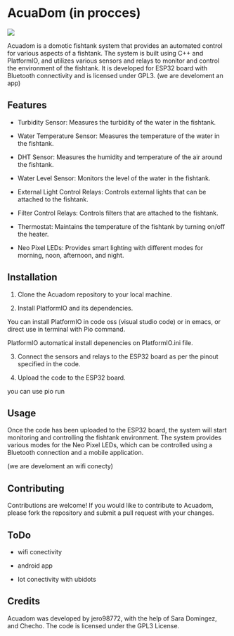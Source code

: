# AcuaDom (in procces)

![](https://raw.githubusercontent.com/jero98772/AcuaDom/main/docs/logo.png)

Acuadom is a domotic fishtank system that provides an automated control for various aspects of a fishtank. The system is built using C++ and PlatformIO, and utilizes various sensors and relays to monitor and control the environment of the fishtank. It is developed for ESP32 board with Bluetooth connectivity and is licensed under GPL3.
(we are develoment an app)


## Features

- Turbidity Sensor: Measures the turbidity of the water in the fishtank.

- Water Temperature Sensor: Measures the temperature of the water in the fishtank.

- DHT Sensor: Measures the humidity and temperature of the air around the fishtank.

- Water Level Sensor: Monitors the level of the water in the fishtank.

- External Light Control Relays: Controls external lights that can be attached to the fishtank.

- Filter Control Relays: Controls filters that are attached to the fishtank.

- Thermostat: Maintains the temperature of the fishtank by turning on/off the heater.

- Neo Pixel LEDs: Provides smart lighting with different modes for morning, noon, afternoon, and night.

## Installation

1. Clone the Acuadom repository to your local machine.

2. Install PlatformIO and its dependencies.

You can install PlatformIO in code oss (visual studio code) or in emacs, or direct use in terminal with Pio command.

PlatformIO automatical install depenencies on PlatformIO.ini file.

3. Connect the sensors and relays to the ESP32 board as per the pinout specified in the code.

4. Upload the code to the ESP32 board.

you can use pio run

## Usage

Once the code has been uploaded to the ESP32 board, the system will start monitoring and controlling the fishtank environment. The system provides various modes for the Neo Pixel LEDs, which can be controlled using a Bluetooth connection and a mobile application.

(we are develoment an wifi conecty)


## Contributing
Contributions are welcome! If you would like to contribute to Acuadom, please fork the repository and submit a pull request with your changes.

## ToDo

- wifi conectivity

- android app

- Iot conectivity with ubidots

## Credits
Acuadom was developed by jero98772, with the help of Sara Domingez, and Checho. The code is licensed under the GPL3 License.
